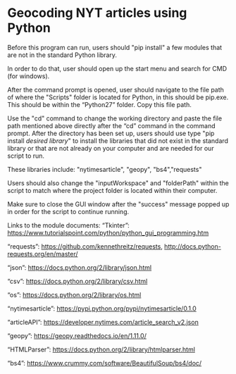 # Geocoding NYT articles using Python

Before this program can run, users should "pip install" a few modules that are not in the standard Python library. 

In order to do that, user should open up the start menu and search for CMD (for windows). 

After the command prompt is opened, user should navigate to the file path of where the "Scripts" folder is located for Python, in this should be pip.exe. This should be within the “Python27” folder. Copy this file path. 

Use the "cd" command to change the working directory and paste the file path mentioned above directly after the “cd” command in the command prompt. 
After the directory has been set up, users should use type "pip install *desired library*" to install the libraries that did not exist in the standard library or that are not already on your computer and are needed for our script to run.

These libraries include: "nytimesarticle", "geopy", "bs4","requests"

Users should also change the "inputWorkspace" and "folderPath" within the script to match where the project folder is located within their computer.  

Make sure to close the GUI window after the "success" message popped up in order for the script to continue running.

Links to the module documents: 
“Tkinter”: https://www.tutorialspoint.com/python/python_gui_programming.htm 

“requests”: https://github.com/kennethreitz/requests, http://docs.python-requests.org/en/master/

“json”: https://docs.python.org/2/library/json.html

“csv”: https://docs.python.org/2/library/csv.html

“os”: https://docs.python.org/2/library/os.html 

“nytimesarticle”: https://pypi.python.org/pypi/nytimesarticle/0.1.0

“articleAPI”: https://developer.nytimes.com/article_search_v2.json

“geopy”: https://geopy.readthedocs.io/en/1.11.0/

“HTMLParser”: https://docs.python.org/2/library/htmlparser.html

“bs4”: https://www.crummy.com/software/BeautifulSoup/bs4/doc/

